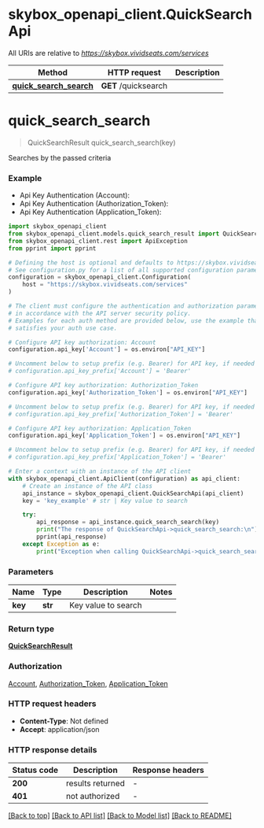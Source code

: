 # skybox_openapi_client.QuickSearchApi

All URIs are relative to *https://skybox.vividseats.com/services*

Method | HTTP request | Description
------------- | ------------- | -------------
[**quick_search_search**](QuickSearchApi.md#quick_search_search) | **GET** /quicksearch | 


# **quick_search_search**
> QuickSearchResult quick_search_search(key)



Searches by the passed criteria

### Example

* Api Key Authentication (Account):
* Api Key Authentication (Authorization_Token):
* Api Key Authentication (Application_Token):

```python
import skybox_openapi_client
from skybox_openapi_client.models.quick_search_result import QuickSearchResult
from skybox_openapi_client.rest import ApiException
from pprint import pprint

# Defining the host is optional and defaults to https://skybox.vividseats.com/services
# See configuration.py for a list of all supported configuration parameters.
configuration = skybox_openapi_client.Configuration(
    host = "https://skybox.vividseats.com/services"
)

# The client must configure the authentication and authorization parameters
# in accordance with the API server security policy.
# Examples for each auth method are provided below, use the example that
# satisfies your auth use case.

# Configure API key authorization: Account
configuration.api_key['Account'] = os.environ["API_KEY"]

# Uncomment below to setup prefix (e.g. Bearer) for API key, if needed
# configuration.api_key_prefix['Account'] = 'Bearer'

# Configure API key authorization: Authorization_Token
configuration.api_key['Authorization_Token'] = os.environ["API_KEY"]

# Uncomment below to setup prefix (e.g. Bearer) for API key, if needed
# configuration.api_key_prefix['Authorization_Token'] = 'Bearer'

# Configure API key authorization: Application_Token
configuration.api_key['Application_Token'] = os.environ["API_KEY"]

# Uncomment below to setup prefix (e.g. Bearer) for API key, if needed
# configuration.api_key_prefix['Application_Token'] = 'Bearer'

# Enter a context with an instance of the API client
with skybox_openapi_client.ApiClient(configuration) as api_client:
    # Create an instance of the API class
    api_instance = skybox_openapi_client.QuickSearchApi(api_client)
    key = 'key_example' # str | Key value to search

    try:
        api_response = api_instance.quick_search_search(key)
        print("The response of QuickSearchApi->quick_search_search:\n")
        pprint(api_response)
    except Exception as e:
        print("Exception when calling QuickSearchApi->quick_search_search: %s\n" % e)
```



### Parameters


Name | Type | Description  | Notes
------------- | ------------- | ------------- | -------------
 **key** | **str**| Key value to search | 

### Return type

[**QuickSearchResult**](QuickSearchResult.md)

### Authorization

[Account](../README.md#Account), [Authorization_Token](../README.md#Authorization_Token), [Application_Token](../README.md#Application_Token)

### HTTP request headers

 - **Content-Type**: Not defined
 - **Accept**: application/json

### HTTP response details

| Status code | Description | Response headers |
|-------------|-------------|------------------|
**200** | results returned |  -  |
**401** | not authorized |  -  |

[[Back to top]](#) [[Back to API list]](../README.md#documentation-for-api-endpoints) [[Back to Model list]](../README.md#documentation-for-models) [[Back to README]](../README.md)

